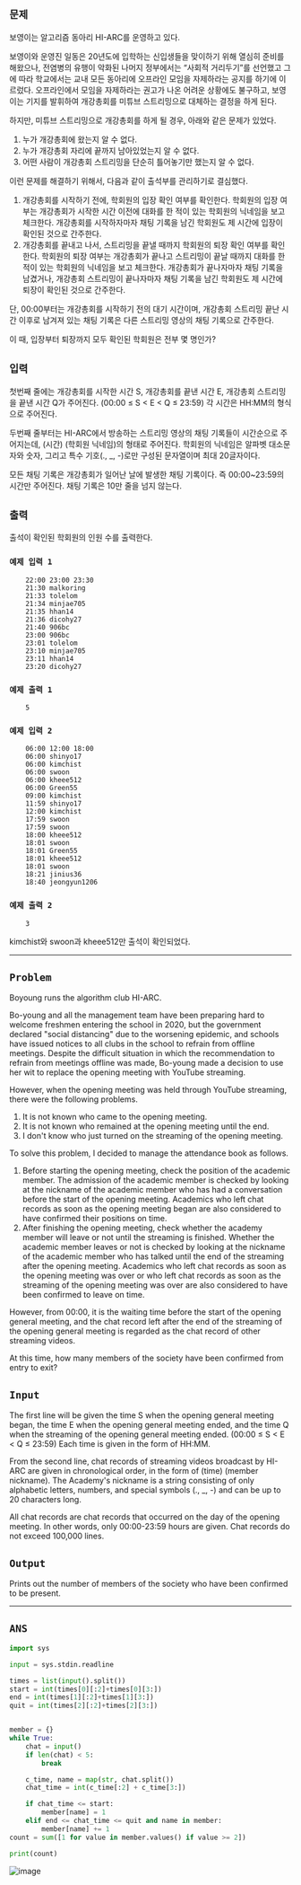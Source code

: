 ## `문제`
보영이는 알고리즘 동아리 HI-ARC를 운영하고 있다.

보영이와 운영진 일동은 20년도에 입학하는 신입생들을 맞이하기 위해 열심히 준비를 해왔으나, 전염병의 유행이 악화된 나머지 정부에서는 “사회적 거리두기”를 선언했고 그에 따라 학교에서는 교내 모든 동아리에 오프라인 모임을 자제하라는 공지를 하기에 이르렀다. 오프라인에서 모임을 자제하라는 권고가 나온 어려운 상황에도 불구하고, 보영이는 기지를 발휘하여 개강총회를 미튜브 스트리밍으로 대체하는 결정을 하게 된다.

하지만, 미튜브 스트리밍으로 개강총회를 하게 될 경우, 아래와 같은 문제가 있었다.

1. 누가 개강총회에 왔는지 알 수 없다.
2. 누가 개강총회 자리에 끝까지 남아있었는지 알 수 없다.
3. 어떤 사람이 개강총회 스트리밍을 단순히 틀어놓기만 했는지 알 수 없다.

이런 문제를 해결하기 위해서, 다음과 같이 출석부를 관리하기로 결심했다.

1. 개강총회를 시작하기 전에, 학회원의 입장 확인 여부를 확인한다. 학회원의 입장 여부는 개강총회가 시작한 시간 이전에 대화를 한 적이 있는 학회원의 닉네임을 보고 체크한다. 개강총회를 시작하자마자 채팅 기록을 남긴 학회원도 제 시간에 입장이 확인된 것으로 간주한다.
2. 개강총회를 끝내고 나서, 스트리밍을 끝낼 때까지 학회원의 퇴장 확인 여부를 확인한다. 학회원의 퇴장 여부는 개강총회가 끝나고 스트리밍이 끝날 때까지 대화를 한 적이 있는 학회원의 닉네임을 보고 체크한다. 개강총회가 끝나자마자 채팅 기록을 남겼거나, 개강총회 스트리밍이 끝나자마자 채팅 기록을 남긴 학회원도 제 시간에 퇴장이 확인된 것으로 간주한다.  
   
단, 00:00부터는 개강총회를 시작하기 전의 대기 시간이며, 개강총회 스트리밍 끝난 시간 이후로 남겨져 있는 채팅 기록은 다른 스트리밍 영상의 채팅 기록으로 간주한다.

이 때, 입장부터 퇴장까지 모두 확인된 학회원은 전부 몇 명인가?

## `입력`
첫번째 줄에는 개강총회를 시작한 시간 S, 개강총회를 끝낸 시간 E, 개강총회 스트리밍을 끝낸 시간 Q가 주어진다. (00:00 ≤ S < E < Q ≤ 23:59)
각 시간은 HH:MM의 형식으로 주어진다.

두번째 줄부터는 HI-ARC에서 방송하는 스트리밍 영상의 채팅 기록들이 시간순으로 주어지는데, (시간) (학회원 닉네임)의 형태로 주어진다. 학회원의 닉네임은 알파벳 대소문자와 숫자, 그리고 특수 기호(., _, -)로만 구성된 문자열이며 최대 20글자이다.

모든 채팅 기록은 개강총회가 일어난 날에 발생한 채팅 기록이다. 즉 00:00~23:59의 시간만 주어진다. 채팅 기록은 10만 줄을 넘지 않는다.

## `출력`
출석이 확인된 학회원의 인원 수를 출력한다.


### `예제 입력 1 `
        22:00 23:00 23:30
        21:30 malkoring
        21:33 tolelom
        21:34 minjae705
        21:35 hhan14
        21:36 dicohy27
        21:40 906bc
        23:00 906bc
        23:01 tolelom
        23:10 minjae705
        23:11 hhan14
        23:20 dicohy27

### `예제 출력 1 `
        5
### `예제 입력 2 `
        06:00 12:00 18:00
        06:00 shinyo17
        06:00 kimchist
        06:00 swoon
        06:00 kheee512
        06:00 Green55
        09:00 kimchist
        11:59 shinyo17
        12:00 kimchist
        17:59 swoon
        17:59 swoon
        18:00 kheee512
        18:01 swoon
        18:01 Green55
        18:01 kheee512
        18:01 swoon
        18:21 jinius36
        18:40 jeongyun1206
### `예제 출력 2`
        3

kimchist와 swoon과 kheee512만 출석이 확인되었다.

---

## `Problem`
Boyoung runs the algorithm club HI-ARC.

Bo-young and all the management team have been preparing hard to welcome freshmen entering the school in 2020, but the government declared "social distancing" due to the worsening epidemic, and schools have issued notices to all clubs in the school to refrain from offline meetings. Despite the difficult situation in which the recommendation to refrain from meetings offline was made, Bo-young made a decision to use her wit to replace the opening meeting with YouTube streaming.

However, when the opening meeting was held through YouTube streaming, there were the following problems.

1. It is not known who came to the opening meeting.
2. It is not known who remained at the opening meeting until the end.
3. I don't know who just turned on the streaming of the opening meeting.

To solve this problem, I decided to manage the attendance book as follows.

1. Before starting the opening meeting, check the position of the academic member. The admission of the academic member is checked by looking at the nickname of the academic member who has had a conversation before the start of the opening meeting. Academics who left chat records as soon as the opening meeting began are also considered to have confirmed their positions on time.
2. After finishing the opening meeting, check whether the academy member will leave or not until the streaming is finished. Whether the academic member leaves or not is checked by looking at the nickname of the academic member who has talked until the end of the streaming after the opening meeting. Academics who left chat records as soon as the opening meeting was over or who left chat records as soon as the streaming of the opening meeting was over are also considered to have been confirmed to leave on time.  
   
However, from 00:00, it is the waiting time before the start of the opening general meeting, and the chat record left after the end of the streaming of the opening general meeting is regarded as the chat record of other streaming videos.

At this time, how many members of the society have been confirmed from entry to exit?

## `Input`
The first line will be given the time S when the opening general meeting began, the time E when the opening general meeting ended, and the time Q when the streaming of the opening general meeting ended. (00:00 ≤ S < E < Q ≤ 23:59)
Each time is given in the form of HH:MM.

From the second line, chat records of streaming videos broadcast by HI-ARC are given in chronological order, in the form of (time) (member nickname). The Academy's nickname is a string consisting of only alphabetic letters, numbers, and special symbols (., _, -) and can be up to 20 characters long.

All chat records are chat records that occurred on the day of the opening meeting. In other words, only 00:00-23:59 hours are given. Chat records do not exceed 100,000 lines.

## `Output`
Prints out the number of members of the society who have been confirmed to be present.


---
## `ANS`

```python
import sys

input = sys.stdin.readline

times = list(input().split()) 
start = int(times[0][:2]+times[0][3:]) 
end = int(times[1][:2]+times[1][3:]) 
quit = int(times[2][:2]+times[2][3:])


member = {} 
while True: 
    chat = input() 
    if len(chat) < 5: 
        break

    c_time, name = map(str, chat.split())
    chat_time = int(c_time[:2] + c_time[3:])

    if chat_time <= start:
        member[name] = 1
    elif end <= chat_time <= quit and name in member:
        member[name] += 1
count = sum([1 for value in member.values() if value >= 2])

print(count)

```
![image](https://user-images.githubusercontent.com/86946575/227953190-6b986ebf-3ad1-44aa-bc61-56b3cba63b91.png)
